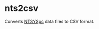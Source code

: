 # nts2csv
Converts [NTSYSpc](http://www.appliedbiostat.com/ntsyspc/ntsyspc.html) data files to CSV format.
